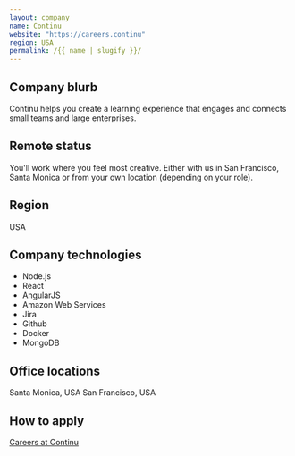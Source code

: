 ```yaml
---
layout: company
name: Continu
website: "https://careers.continu"
region: USA
permalink: /{{ name | slugify }}/
---
```


## Company blurb

Continu helps you create a learning experience that engages and connects small teams and large enterprises.

## Remote status

You'll work where you feel most creative. Either with us in San Francisco, Santa Monica or from your own location (depending on your role).

## Region

USA

## Company technologies

- Node.js
- React
- AngularJS
- Amazon Web Services
- Jira
- Github
- Docker
- MongoDB

## Office locations

Santa Monica, USA
San Francisco, USA

## How to apply

[Careers at Continu](https://careers.continu.co)